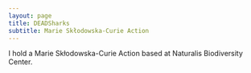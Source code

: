 ```yaml
---
layout: page
title: DEADSharks
subtitle: Marie Skłodowska-Curie Action
---
```


I hold a Marie Skłodowska-Curie Action based at Naturalis Biodiversity Center.

